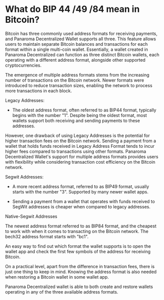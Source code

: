 # What do BIP 44 /49 /84 mean in Bitcoin?

Bitcoin has three commonly used address formats for receiving payments, and  Panaroma Decentralized Wallet supports all three. This feature allows users to maintain separate Bitcoin balances and transactions for each format within a single multi-coin wallet. Essentially, a wallet created in  Panaroma Decentralized can function as three distinct Bitcoin wallets, each operating with a different address format, alongside other supported cryptocurrencies.

The emergence of multiple address formats stems from the increasing number of transactions on the Bitcoin network. Newer formats were introduced to reduce transaction sizes, enabling the network to process more transactions in each block.

Legacy Addresses:

- The oldest address format, often referred to as BIP44 format, typically begins with the number "1". Despite being the oldest format, most wallets support both receiving and sending payments to these addresses.

However, one drawback of using Legacy Addresses is the potential for higher transaction fees on the Bitcoin network. Sending a payment from a wallet that holds funds received in Legacy Address Format tends to incur higher fees compared to transactions using other formats.  Panaroma Decentralized Wallet's support for multiple address formats provides users with flexibility while considering transaction cost efficiency on the Bitcoin network.


Segwit Addresses:

- A more recent address format, referred to as BIP49 format, usually starts with the number "3". Supported by many newer wallet apps.

- Sending a payment from a wallet that operates with funds received to SegWit addresses is cheaper when compared to legacy addresses.


Native-Segwit Addresses

The newest address format referred to as BIP84 format, and the cheapest to work with when it comes to transacting on the Bitcoin network. The bech32 address format starts with "bc1".

An easy way to find out which format the wallet supports is to open the wallet app and check the first few symbols of the address for receiving Bitcoin.

On a practical level, apart from the difference in transaction fees, there is just one thing to keep in mind. Knowing the address format is also needed when restoring a Bitcoin wallet in some wallet app.

 Panaroma Decentralized wallet is able to both create and restore wallets operating in any of the three available address formats.

